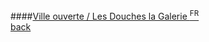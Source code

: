 ####[Ville ouverte / Les Douches la Galerie <sup>FR</sup>](http://www.lesdoucheslagalerie.com)
<br />
<a href="" class="back">back</a>